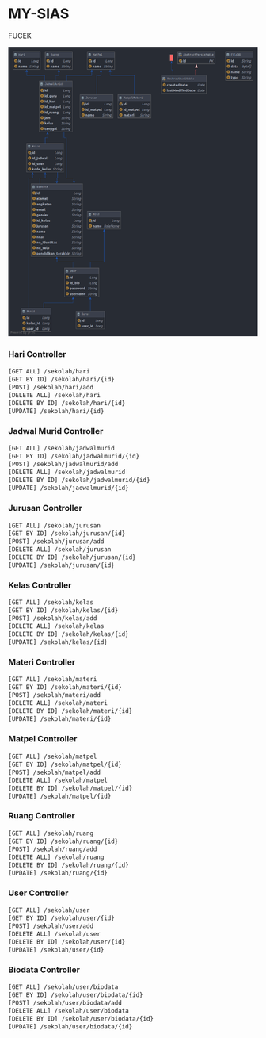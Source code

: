 # MY-SIAS
FUCEK

<p align="center">
  <img src="https://github.com/wasnotimpostor/MY-SIAS/blob/master/entityManagerFactory(EntityManagerFactoryBuilder).png"/>
</p>

### Hari Controller
```
[GET ALL] /sekolah/hari
[GET BY ID] /sekolah/hari/{id}
[POST] /sekolah/hari/add
[DELETE ALL] /sekolah/hari
[DELETE BY ID] /sekolah/hari/{id}
[UPDATE] /sekolah/hari/{id}
```

### Jadwal Murid Controller
```
[GET ALL] /sekolah/jadwalmurid
[GET BY ID] /sekolah/jadwalmurid/{id}
[POST] /sekolah/jadwalmurid/add
[DELETE ALL] /sekolah/jadwalmurid
[DELETE BY ID] /sekolah/jadwalmurid/{id}
[UPDATE] /sekolah/jadwalmurid/{id}
```

### Jurusan Controller
```
[GET ALL] /sekolah/jurusan
[GET BY ID] /sekolah/jurusan/{id}
[POST] /sekolah/jurusan/add
[DELETE ALL] /sekolah/jurusan
[DELETE BY ID] /sekolah/jurusan/{id}
[UPDATE] /sekolah/jurusan/{id}
```

### Kelas Controller
```
[GET ALL] /sekolah/kelas
[GET BY ID] /sekolah/kelas/{id}
[POST] /sekolah/kelas/add
[DELETE ALL] /sekolah/kelas
[DELETE BY ID] /sekolah/kelas/{id}
[UPDATE] /sekolah/kelas/{id}
```

### Materi Controller
```
[GET ALL] /sekolah/materi
[GET BY ID] /sekolah/materi/{id}
[POST] /sekolah/materi/add
[DELETE ALL] /sekolah/materi
[DELETE BY ID] /sekolah/materi/{id}
[UPDATE] /sekolah/materi/{id}
```

### Matpel Controller
```
[GET ALL] /sekolah/matpel
[GET BY ID] /sekolah/matpel/{id}
[POST] /sekolah/matpel/add
[DELETE ALL] /sekolah/matpel
[DELETE BY ID] /sekolah/matpel/{id}
[UPDATE] /sekolah/matpel/{id}
```

### Ruang Controller
```
[GET ALL] /sekolah/ruang
[GET BY ID] /sekolah/ruang/{id}
[POST] /sekolah/ruang/add
[DELETE ALL] /sekolah/ruang
[DELETE BY ID] /sekolah/ruang/{id}
[UPDATE] /sekolah/ruang/{id}
```

### User Controller
```
[GET ALL] /sekolah/user
[GET BY ID] /sekolah/user/{id}
[POST] /sekolah/user/add
[DELETE ALL] /sekolah/user
[DELETE BY ID] /sekolah/user/{id}
[UPDATE] /sekolah/user/{id}
```

### Biodata Controller
```
[GET ALL] /sekolah/user/biodata
[GET BY ID] /sekolah/user/biodata/{id}
[POST] /sekolah/user/biodata/add
[DELETE ALL] /sekolah/user/biodata
[DELETE BY ID] /sekolah/user/biodata/{id}
[UPDATE] /sekolah/user/biodata/{id}
```
